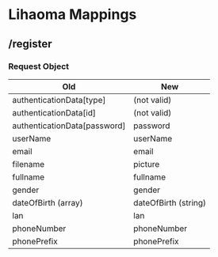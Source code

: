 # Lihaoma Mappings
## /register
### Request Object

| Old                                 | New                                                    |
|-------------------------------------|--------------------------------------------------------|
| authenticationData[type]            | (not valid)|
| authenticationData[id]              | (not valid)|
| authenticationData[password]        | password          |
| userName                            | userName                                |
| email                               | email                                |
| filename                            | picture                                |
| fullname                            | fullname                                |
| gender                              | gender                                |
| dateOfBirth (array)                 | dateOfBirth (string)                                |
| lan                                 | lan                                |
| phoneNumber                         | phoneNumber                               |
| phonePrefix                         | phonePrefix                                |

